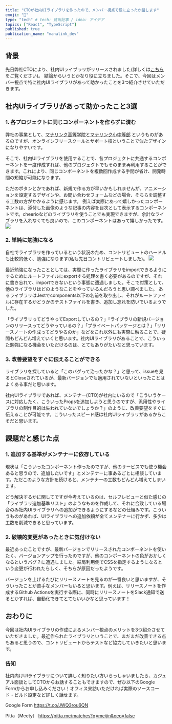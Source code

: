 ```yaml
---
title: "CTOが社内UIライブラリを作ったので、メンバー視点で役に立ったか話します"
emoji: "🥳"
type: "tech" # tech: 技術記事 / idea: アイデア
topics: ["React", "TypeScript"]
published: true
publication_name: "manalink_dev"
---
```


## 背景
先日弊社CTOにより、社内UIライブラリがリリースされました(詳しくは[こちら](https://zenn.dev/manalink_dev/articles/howto-build-react-ui-private-package-2024)をご覧ください)。
結論からいうとかなり役に立ちました。そこで、今回はメンバー視点で特に社内UIライブラリがあって助かったことを3つ紹介させていただきます。

## 社内UIライブラリがあって助かったこと3選
### 1. 各プロジェクトに同じコンポーネントを作らずに済む
弊社の事業として、[マナリンク高等学院](https://manalink-gakuin.com/)と[マナリンク小中等部](https://manalink-school.com/) というものがあるのですが、オンラインフリースクールとサポート校ということで似たデザインになりやすいです。

そこで、社内UIライブラリを使用することで、各プロジェクトに共通するコンポーネントを一度作成すれば、他のプロジェクトでもそのまま再利用することができます。これにより、同じコンポーネントを複数回作成する手間が省け、開発時間の短縮が可能になります。

ただのボタンとかであれば、新規で作る方が早いかもしれませんが、アニメーションを設定するデザインや、お問い合わせフォームなどの場合、そちらを調整する工数の方がかかるように感じます。
例えば実際にあって嬉しかったコンポーネントは、添付した画像のような記事の内容を目次として表示するコンポーネントです。cheerioなどのライブラリを使うことでも実現できますが、余計なライブラリを入れなくても良いので、このコンポーネントはあって嬉しかったです。
![](https://storage.googleapis.com/zenn-user-upload/7e27d99227bf-20240530.png)

### 2. 単純に勉強になる
自社でライブラリを作っているという状況のため、コントリビュートのハードルも比較的低く、勉強になります(私も先日コントリビュートしました)。
![](https://storage.googleapis.com/zenn-user-upload/307c70281bf4-20240530.png)

最近勉強になったこととしては、実際に作ったライブラリをimportできるようにするためにルートファイルにexportする処理を書く必要があるのですが、それに書き忘れて、importできないという事態に遭遇しました。そこで対策として、他のライブラリはどのようなことをやっているんだろうと思い調べました。
あるライブラリはJestでcomponents以下の名前を取り出し、それがルートファイルに存在するかどうかのテストファイルを書き、追加し忘れを防いでいるようでした。

「ライブラリってどうやってExportしているの？」「ライブラリの新規バージョンのリリースってどうやっているの？」「プライベートパッケージとは？」「リリースノートの作成ってどうやるのか」などをこれ以外にも実際に触ることで、疑問もどんどん増えていくと思います。社内UIライブラリがあることで、こういった勉強になる機会をいただけるのは、とてもありがたいなと思っています。

### 3. 改善要望をすぐに伝えることができる
ライブラリを探していると「このバグって治ったかな？」と思って、issueを見るとCloseされているが、最新バージョンでも適用されていないといったことはよくある事だと思います。

社内UIライブラリであれば、メンテナー(CTO)が社内にいるので「こういうケースに対応したく、こういったPropsを追加しようと思うのですが、汎用性やライブラリの制作目的は失われていないでしょうか？」のように、改善要望をすぐに伝えることが可能です。こういったスピード感は社内UIライブラリがあるからこそだと思います。

## 課題だと感じた点
### 1. 追加する基準がメンテナーに依存している
現状は「こういったコンポーネント作ったのですが、他のサービスでも使う機会あると思うので、追加したいです」とメンテナーに事あるごとに相談しています。ただこのような方針を続けると、メンテナーの工数もどんどん増えてしまいます。

どう解決するかに関してですが今考えているのは、セルフレビューと似た感じの「ライブラリ追加基準リスト」のようなものを作成して、それに合致している場合のみ社内UIライブラリへの追加ができるようにするなどの仕組みです。こういうものがあれば、UIライブラリへの追加依頼が全てメンテナーに行かず、多少は工数を削減できると思っています。

### 2. 破壊的変更があったときに気付けない
最近あったことですが、最新バージョンでリリースされたコンポーネントを使いたく、バージョンアップを行ったのですが、他のコンポーネントの色がおかしくなるというバグ？に遭遇しました。結局利用側でCSSを指定するようになるという変更が行われたらしく、そちらが原因だったようです。

バージョンを上げるたびにリリースノートを見るのが一番良いと思いますが、そういったことが苦手なメンバーもいると思います。例えば、リリースノートを作成するGithub Actionsを実行する際に、同時にリリースノートをSlack通知で送るとかすれば、自動化できてとてもいいかなと思っています！

## おわりに
今回は社内UIライブラリの作成によるメンバー視点のメリットを3つ紹介させていただきました。最近作られたライブラリということで、まだまだ改善できる点もあると思うので、コントリビュートからテストなど協力していきたいと思います。

### 告知
社内向けUIライブラリについて詳しく知りたい方いらっしゃいましたら、カジュアル面談としてCTOからお話することもできますので、ぜひ以下のGoogle Formからお申し込みください！オフィス来訪いただければ実際のソースコード・ビルド設定など詳しく話せます。

Google Form
https://t.co/JWQ3rou6QN 

Pitta（Meety）
https://pitta.me/matches?q=meijin&oeo=false
